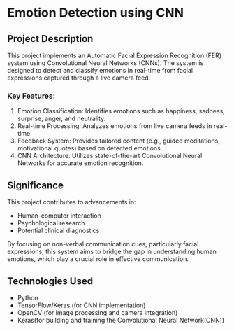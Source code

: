 # Emotion Detection using CNN

## Project Description

This project implements an Automatic Facial Expression Recognition (FER) system using Convolutional Neural Networks (CNNs). The system is designed to detect and classify emotions in real-time from facial expressions captured through a live camera feed.

### Key Features:

1. Emotion Classification: Identifies emotions such as happiness, sadness, surprise, anger, and neutrality.
2. Real-time Processing: Analyzes emotions from live camera feeds in real-time.
3. Feedback System: Provides tailored content (e.g., guided meditations, motivational quotes) based on detected emotions.
4. CNN Architecture: Utilizes state-of-the-art Convolutional Neural Networks for accurate emotion recognition.

## Significance

This project contributes to advancements in:
- Human-computer interaction
- Psychological research
- Potential clinical diagnostics

By focusing on non-verbal communication cues, particularly facial expressions, this system aims to bridge the gap in understanding human emotions, which play a crucial role in effective communication.

## Technologies Used

- Python
- TensorFlow/Keras (for CNN implementation)
- OpenCV (for image processing and camera integration)
- Keras(for building and training the Convolutional Neural Network(CNN))
